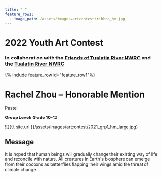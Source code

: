```yaml
---
title: " "
feature_row1:
  - image_path: /assets/images/artcontest/ribbon_hm.jpg
---
```


# 2022 Youth Art Contest

### In collaboration with the [Friends of Tualatin River NWRC](https://fotr.wildapricot.org/) and the [Tualatin River NWRC](https://www.fws.gov/refuge/Tualatin_River/)

{% include feature_row id="feature_row1"%}

# Rachel Zhou – Honorable Mention  
Pastel  

**Group Level: Grade 10-12**  

![]({{ site.url }}/assets/images/artcontest/2021_grp1_hm_large.jpg)

## Message

It is hoped that human beings will gradually change their existing way of life and reconcile with nature. All creatures in Earth's biosphere can emerge from their cocoons as butterflies flapping their wings amid the threat of climate change.

